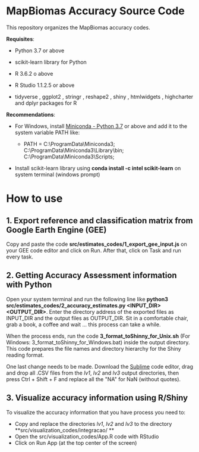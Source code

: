 # MapBiomas Accuracy Source Code

This repository organizes the MapBiomas accuracy codes.

**Requisites**:

  * Python 3.7 or above
  
  * scikit-learn library for Python
  
  * R 3.6.2 o above
  
  * R Studio 1.1.2.5 or above
  
  * tidyverse , ggplot2 , stringr , reshape2 , shiny , htmlwidgets , highcharter and dplyr packages for R
  
  **Recommendations**: 
   * For Windows, install [Miniconda - Python 3.7](https://docs.conda.io/en/latest/miniconda.html) or above and add it to the system variable PATH like:
      
      * PATH =  C:\ProgramData\Miniconda3; C:\ProgramData\Miniconda3\Library\bin; C:\ProgramData\Miniconda3\Scripts;
  
  * Install scikit-learn library using **conda install -c intel scikit-learn** on system terminal (windows prompt)   

# How to use

## 1. Export reference and classification matrix from Google Earth Engine (GEE)

  Copy and paste the code **src/estimates_codes/1_export_gee_input.js** on your GEE code editor and click on Run. After that, click on Task and run every task.

## 2. Getting Accuracy Assessment information with Python

  Open your system terminal and run the following line like **python3 src/estimates_codes/2_accuracy_estimates.py <INPUT_DIR> <OUTPUT_DIR>**. Enter the directory address of the exported files as INPUT_DIR and the output files as OUTPUT_DIR. Sit in a comfortable chair, grab a book, a coffee and wait ... this process can take a while.
  
  When the process ends, run the code **3_format_toShinny_for_Unix.sh** (For Windows: 3_format_toShinny_for_Windows.bat) inside the output directory. This code prepares the file names and directory hierarchy for the Shiny reading format.
  
  One last change needs to be made. Download the [Sublime](https://www.sublimetext.com/) code editor, drag and drop all .CSV files from the *lv1*, *lv2* and *lv3* output directories, then press Ctrl + Shift + F and replace all the "NA" for NaN (without quotes).
  
## 3. Visualize accuracy information using R/Shiny

To visualize the accuracy information that you have process you need to:
* Copy and replace the directories *lv1*, *lv2* and *lv3* to the directory **src/visualization_codes/integracao/ **
* Open the src/visualization_codes/App.R code with RStudio
* Click on Run App (at the top center of the screen)
